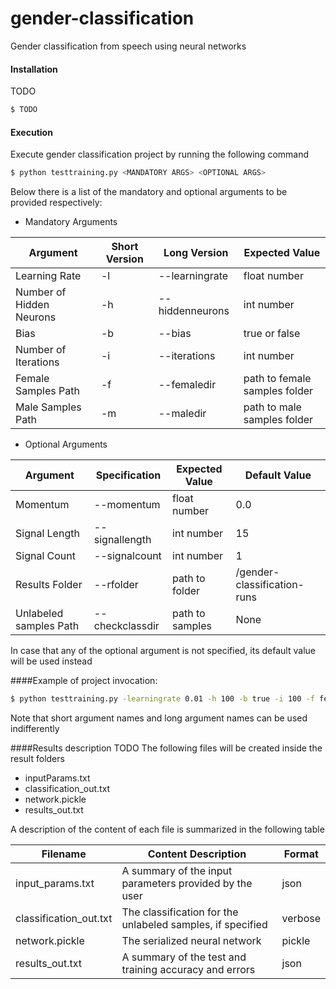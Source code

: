 # gender-classification
Gender classification from speech using neural networks

#### Installation
TODO

```bash
$ TODO
```
#### Execution
Execute gender classification project by running the following command

```bash
$ python testtraining.py <MANDATORY ARGS> <OPTIONAL ARGS>
```

Below there is a list of the mandatory and optional arguments to be provided respectively:

* Mandatory Arguments

| Argument                        |Short Version        | Long Version             | Expected Value                  |
|---------------------------------|---------------------|--------------------------|---------------------------------|
| Learning Rate                   |     -l              |    --learningrate        |          float number           |
| Number of Hidden Neurons        |     -h              |    --hiddenneurons       |          int number             |
| Bias                            |     -b              |    --bias                |          true or false          |
| Number of Iterations            |     -i              |    --iterations          |          int number             |
| Female Samples Path             |     -f              |    --femaledir           |  path to female samples folder  |
| Male Samples Path               |     -m              |    --maledir             |  path to male samples folder    |

* Optional Arguments

| Argument                                 | Specification        |Expected Value        |Default Value                   |
|------------------------------------------|--------------------- |----------------------|--------------------------------|
| Momentum                                 |--momentum            | float number         |   0.0                          |
| Signal Length                            |--signallength        | int number           |   15                           |
| Signal Count                             |--signalcount         | int number           |   1                            |
| Results Folder                           |--rfolder             | path to folder       |  /gender-classification-runs   |
| Unlabeled samples Path                   |--checkclassdir       | path to samples      |  None                          |


In case that any of the optional argument is not specified, its default value will be used instead

####Example of project invocation:

```bash
$ python testtraining.py -learningrate 0.01 -h 100 -b true -i 100 -f female -m male --rfolder my-classification-results
```
Note that short argument names and long argument names can be used indifferently


####Results description TODO
The following files will be created inside the result folders
* inputParams.txt
* classification_out.txt
* network.pickle
* results_out.txt

A description of the content of each file is summarized in the following table

|       Filename            |             Content Description                           |        Format          |
|---------------------------|-----------------------------------------------------------|------------------------|
| input_params.txt          | A summary of the input parameters provided by the user    | json                   |
| classification_out.txt    | The classification for the unlabeled samples, if specified| verbose                |
| network.pickle            | The serialized neural network                             | pickle                 |
| results_out.txt           | A summary of the test and training accuracy and errors    | json                   |

